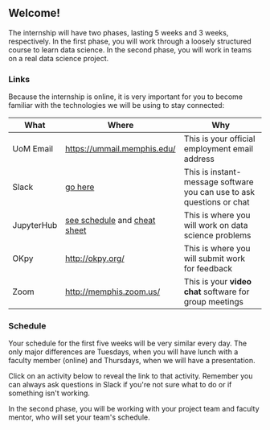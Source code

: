 ## Welcome!

The internship will have two phases, lasting 5 weeks and 3 weeks, respectively.
In the first phase, you will work through a loosely structured course to learn data science.
In the second phase, you will work in teams on a real data science project.

### Links

Because the internship is online, it is very important for you to become familiar with the technologies we will be using to stay connected:

| What           | Where                                                                                           | Why                                                                   |
|----------------|-------------------------------------------------------------------------------------------------|-----------------------------------------------------------------------|
| UoM Email | <https://ummail.memphis.edu/>                                                                     | This is your official employment email address                        |
| Slack          | [go here](https://join.slack.com/t/datawhys2020s-68d8682/signup?x=x-p1129025812039-1137035335334-1161785047828) | This is instant-message software you can use to ask questions or chat |
| JupyterHub     | [see schedule](#schedule) and [cheat sheet](https://drive.google.com/file/d/192QnMGhmxsWW0O-l1RR9lN691g5IuHZp/view?usp=sharing)                                                                              | This is where you will work on data science problems                  |
| OKpy           | <http://okpy.org/>                                                                                | This is where you will submit work for feedback                       |
| Zoom           | <http://memphis.zoom.us/>                                                                         | This is your **video chat** software for group meetings                   |

### Schedule

Your schedule for the first five weeks will be very similar every day.
The only major differences are Tuesdays, when you will have lunch with a faculty member (online) and Thursdays, when we will have a presentation.

Click on an activity below to reveal the link to that activity.
Remember you can always ask questions in Slack if you're not sure what to do or if something isn't working. 

<object data="https://calendar.google.com/calendar/embed?src=oimpmtmg6rv0f42trosp9fmi04%40group.calendar.google.com&ctz=America%2FChicago&amp;mode=AGENDA" width="576" height="432"></object>

In the second phase, you will be working with your project team and faculty mentor, who will set your team's schedule.
